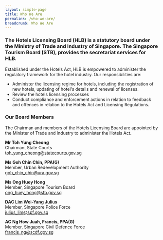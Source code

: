 ```yaml
---
layout: simple-page
title: Who We Are
permalink: /who-we-are/
breadcrumb: Who We Are
---
```


### The Hotels Licensing Board (HLB) is a statutory board under the Ministry of Trade and Industry of Singapore. The Singapore Tourism Board (STB), provides the secretariat services for HLB.

Established under the Hotels Act, HLB is empowered to administer the regulatory framework for the hotel industry. Our responsibilities are:

* Administer the licensing regime for hotels, including the registration of new hotels, updating of hotel's details and renewal of licenses.
* Review the hotels licensing processes
* Conduct compliance and enforcement actions in relation to feedback and offences in relation to the Hotels Act and Licensing Regulations.

### **Our Board Members**

The Chairman and members of the Hotels Licensing Board are appointed by the Minister of Trade and Industry to administer the Hotels Act.

**Mr Toh Yung Cheong**<br>
Chairman, State Courts<br>
[toh_yung_cheong@statecourts.gov.sg](toh_yung_cheong@statecourts.gov.sg)

**Ms Goh Chin Chin, PPA(G)**<br>
Member, Urban Redevelopment Authority<br>
[goh_chin_chin@ura.gov.sg](goh_chin_chin@ura.gov.sg)

**Ms Ong Huey Hong**<br>
Member, Singapore Tourism Board<br>
[ong_huey_hong@stb.gov.sg](ong_huey_hong@stb.gov.sg)

**DAC Lim Wei-Yang Julius**<br>
Member, Singapore Police Force<br>
[julius_lim@spf.gov.sg](julius_lim@spf.gov.sg)

**AC Ng How Juah, Francis, PPA(G)**<br>
Member, Singapore Civil Defence Force<br>
[francis_ng@scdf.gov.sg](francis_ng@scdf.gov.sg)
